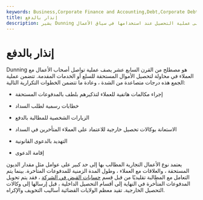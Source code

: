 ```yaml
---
keywords: Business,Corporate Finance and Accounting,Debt,Corporate Debt
title: إنذار بالدفع
description: يشير Dunning إلى تقديم مطالب ملحة لسداد الدين وتشير إلى عملية التحصيل عند استخدامها في سياق الأعمال.
---
```


# إنذار بالدفع
Dunning هو مصطلح من القرن السابع عشر يصف عملية تواصل أصحاب الأعمال مع العملاء في محاولة لتحصيل الأموال المستحقة للسلع أو الخدمات المقدمة. تتضمن عملية الجمع هذه درجات متصاعدة من الشدة ، وعادة ما تتضمن الخطوات التكرارية التالية:

- إجراء مكالمات هاتفية للعملاء لتذكيرهم بلطف بالمدفوعات المستحقة

- خطابات رسمية لطلب السداد

- الزيارات الشخصية للمطالبة بالدفع

- الاستعانة بوكالات تحصيل خارجية للاعتماد على العملاء المتأخرين في السداد

- التهديد بالدعوى القانونية

- إقامة الدعوى

يعتمد نوع الأعمال التجارية المطالب بها إلى حد كبير على عوامل مثل مقدار الديون المستحقة ، والعلاقات مع العملاء ، وطول المدة الزمنية للمدفوعات المتأخرة. بينما يتم التعامل مع المطالبة تقليديًا من قبل قسم [حسابات القبض في الشركة](/accountsreceivable) ، فقد يتم تحويل المدفوعات المتأخرة في النهاية إلى أقسام التحصيل الداخلية ، قبل إرسالها إلى وكالات التحصيل الخارجية. تقيد معظم الولايات القضائية أساليب التخويف والإكراه.

